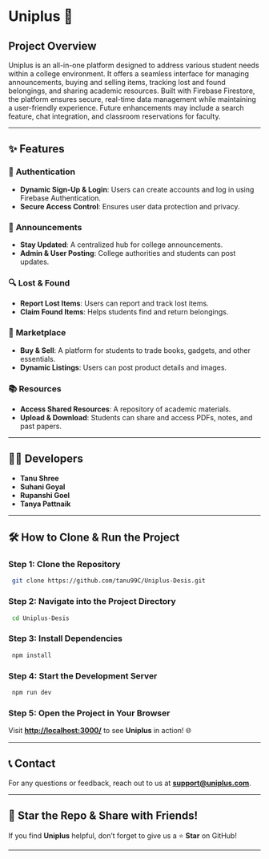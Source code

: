 # **Uniplus** 🚀

## **Project Overview**
Uniplus is an all-in-one platform designed to address various student needs within a college environment. It offers a seamless interface for managing announcements, buying and selling items, tracking lost and found belongings, and sharing academic resources. Built with Firebase Firestore, the platform ensures secure, real-time data management while maintaining a user-friendly experience. Future enhancements may include a search feature, chat integration, and classroom reservations for faculty.

---

## **✨ Features**

### 🔑 **Authentication**
- **Dynamic Sign-Up & Login**: Users can create accounts and log in using Firebase Authentication.
- **Secure Access Control**: Ensures user data protection and privacy.

### 📢 **Announcements**
- **Stay Updated**: A centralized hub for college announcements.
- **Admin & User Posting**: College authorities and students can post updates.

### 🔍 **Lost & Found**
- **Report Lost Items**: Users can report and track lost items.
- **Claim Found Items**: Helps students find and return belongings.

### 🛒 **Marketplace**
- **Buy & Sell**: A platform for students to trade books, gadgets, and other essentials.
- **Dynamic Listings**: Users can post product details and images.

### 📚 **Resources**
- **Access Shared Resources**: A repository of academic materials.
- **Upload & Download**: Students can share and access PDFs, notes, and past papers.

---

## **👨‍💻 Developers**
- **Tanu Shree**
- **Suhani Goyal**
- **Rupanshi Goel**
- **Tanya Pattnaik**

---

## **🛠️ How to Clone & Run the Project**

### **Step 1:** Clone the Repository
```bash
 git clone https://github.com/tanu99C/Uniplus-Desis.git
```

### **Step 2:** Navigate into the Project Directory
```bash
 cd Uniplus-Desis
```

### **Step 3:** Install Dependencies
```bash
 npm install
```

### **Step 4:** Start the Development Server
```bash
 npm run dev
```

### **Step 5:** Open the Project in Your Browser
Visit **[http://localhost:3000/](http://localhost:3000/)** to see **Uniplus** in action! 🌐

---

## **📞 Contact**
For any questions or feedback, reach out to us at **[support@uniplus.com](mailto:support@uniplus.com)**.

---

## **🌟 Star the Repo & Share with Friends!**
If you find **Uniplus** helpful, don’t forget to give us a ⭐ **Star** on GitHub!

---

